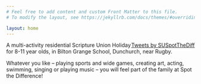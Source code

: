 ```yaml
---
# Feel free to add content and custom Front Matter to this file.
# To modify the layout, see https://jekyllrb.com/docs/themes/#overriding-theme-defaults

layout: home
---
```

<div style="float: right">
<a class="twitter-timeline" data-width="250" data-height="500" data-theme="light" href="https://twitter.com/SUSpotTheDiff?ref_src=twsrc%5Etfw">Tweets by SUSpotTheDiff</a> <script async src="https://platform.twitter.com/widgets.js" charset="utf-8"></script>
</div>

A multi-activity residential Scripture Union Holiday for 8-11 year olds, in Bilton Grange School, Dunchurch,
near Rugby.

Whatever you like – playing sports and wide games, creating art, acting, swimming, singing or
playing music – you will feel part of the family at Spot the Difference!
